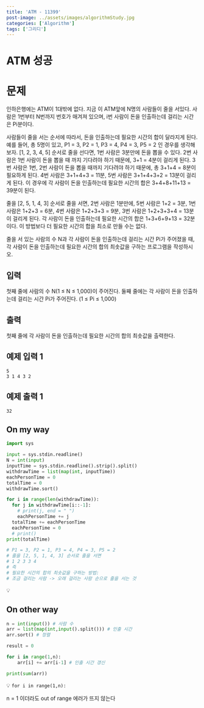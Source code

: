```yaml
---
title: 'ATM - 11399'
post-image: ../assets/images/algorithmStudy.jpg
categories: ['Algorithm']
tags: ['그리디']
---
```


# ATM 성공

# 문제

인하은행에는 ATM이 1대밖에 없다. 지금 이 ATM앞에 N명의 사람들이 줄을 서있다. 사람은 1번부터 N번까지 번호가 매겨져 있으며, i번 사람이 돈을 인출하는데 걸리는 시간은 Pi분이다.

사람들이 줄을 서는 순서에 따라서, 돈을 인출하는데 필요한 시간의 합이 달라지게 된다. 예를 들어, 총 5명이 있고, P1 = 3, P2 = 1, P3 = 4, P4 = 3, P5 = 2 인 경우를 생각해보자. [1, 2, 3, 4, 5] 순서로 줄을 선다면, 1번 사람은 3분만에 돈을 뽑을 수 있다. 2번 사람은 1번 사람이 돈을 뽑을 때 까지 기다려야 하기 때문에, 3+1 = 4분이 걸리게 된다. 3번 사람은 1번, 2번 사람이 돈을 뽑을 때까지 기다려야 하기 때문에, 총 3+1+4 = 8분이 필요하게 된다. 4번 사람은 3+1+4+3 = 11분, 5번 사람은 3+1+4+3+2 = 13분이 걸리게 된다. 이 경우에 각 사람이 돈을 인출하는데 필요한 시간의 합은 3+4+8+11+13 = 39분이 된다.

줄을 [2, 5, 1, 4, 3] 순서로 줄을 서면, 2번 사람은 1분만에, 5번 사람은 1+2 = 3분, 1번 사람은 1+2+3 = 6분, 4번 사람은 1+2+3+3 = 9분, 3번 사람은 1+2+3+3+4 = 13분이 걸리게 된다. 각 사람이 돈을 인출하는데 필요한 시간의 합은 1+3+6+9+13 = 32분이다. 이 방법보다 더 필요한 시간의 합을 최소로 만들 수는 없다.

줄을 서 있는 사람의 수 N과 각 사람이 돈을 인출하는데 걸리는 시간 Pi가 주어졌을 때, 각 사람이 돈을 인출하는데 필요한 시간의 합의 최솟값을 구하는 프로그램을 작성하시오.

## 입력

첫째 줄에 사람의 수 N(1 ≤ N ≤ 1,000)이 주어진다. 둘째 줄에는 각 사람이 돈을 인출하는데 걸리는 시간 Pi가 주어진다. (1 ≤ Pi ≤ 1,000)

## 출력

첫째 줄에 각 사람이 돈을 인출하는데 필요한 시간의 합의 최솟값을 출력한다.

## 예제 입력 1

```
5
3 1 4 3 2
```

## 예제 출력 1

```
32
```

## On my way

```python
import sys

input = sys.stdin.readline()
N = int(input)
inputTime = sys.stdin.readline().strip().split()
withdrawTime = list(map(int, inputTime))
eachPersonTime = 0
totalTime = 0
withdrawTime.sort()

for i in range(len(withdrawTime)):
  for j in withdrawTime[i::-1]:
    # print(j, end = " ")
    eachPersonTime += j
  totalTime += eachPersonTime
  eachPersonTime = 0
  # print()
print(totalTime)

# P1 = 3, P2 = 1, P3 = 4, P4 = 3, P5 = 2 
# 줄을 [2, 5, 1, 4, 3] 순서로 줄을 서면 
# 1 2 3 3 4
# 즉
# 필요한 시간의 합의 최솟값을 구하는 방법:
# 조금 걸리는 사람 -> 오래 걸리는 사람 순으로 줄을 서는 것
```

💡

## On other way

```python
n = int(input()) # 사람 수 
arr = list(map(int,input().split())) # 인출 시간
arr.sort() # 정렬

result = 0

for i in range(1,n):
    arr[i] += arr[i-1] # 인출 시간 갱신

print(sum(arr))
```

💡 `for i in range(1,n):`

n = 1 이더라도 out of range 에러가 뜨지 않는다
